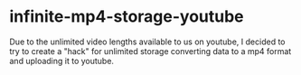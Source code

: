 # infinite-mp4-storage-youtube
Due to the unlimited video lengths available to us on youtube, I decided to try to create a "hack" for unlimited storage converting data to a mp4 format and uploading it to youtube.

